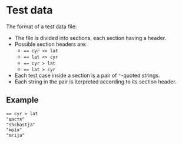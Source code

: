 Test data
==

The format of a test data file:
- The file is divided into sections, each section having a header.
- Possible section headers are:
  - `== cyr <> lat`
  - `== lat <> cyr`
  - `== cyr > lat`
  - `== lat > cyr`
- Each test case inside a section is a pair of `"`-quoted strings.
- Each string in the pair is iterpreted according to its section header.


Example
--
```txt
== cyr > lat
"щастя"
"shchastja"
"мрія"
"mrija"
```
